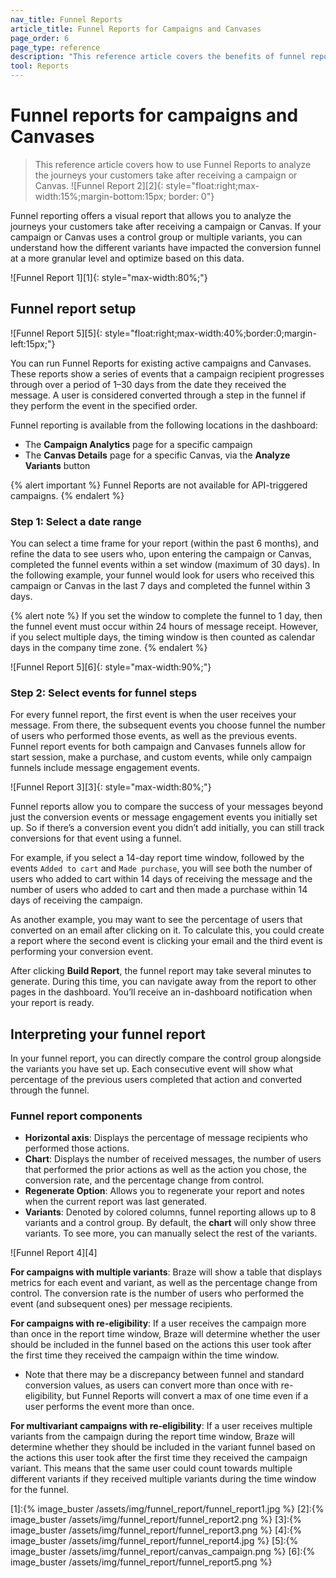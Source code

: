 ```yaml
---
nav_title: Funnel Reports
article_title: Funnel Reports for Campaigns and Canvases
page_order: 6
page_type: reference
description: "This reference article covers the benefits of funnel reports, how to set them up, as well as how to interpret your report."
tool: Reports
---
```


# Funnel reports for campaigns and Canvases

> This reference article covers how to use Funnel Reports to analyze the journeys your customers take after receiving a campaign or Canvas. ![Funnel Report 2][2]{: style="float:right;max-width:15%;margin-bottom:15px; border: 0"}

Funnel reporting offers a visual report that allows you to analyze the journeys your customers take after receiving a campaign or Canvas. If your campaign or Canvas uses a control group or multiple variants, you can understand how the different variants have impacted the conversion funnel at a more granular level and optimize based on this data.

![Funnel Report 1][1]{: style="max-width:80%;"}

## Funnel report setup

![Funnel Report 5][5]{: style="float:right;max-width:40%;border:0;margin-left:15px;"}

You can run Funnel Reports for existing active campaigns and Canvases. These reports show a series of events that a campaign recipient progresses through over a period of 1–30 days from the date they received the message. A user is considered converted through a step in the funnel if they perform the event in the specified order.

Funnel reporting is available from the following locations in the dashboard:

- The **Campaign Analytics** page for a specific campaign
- The **Canvas Details** page for a specific Canvas, via the **Analyze Variants** button 

{% alert important %}
Funnel Reports are not available for API-triggered campaigns.
{% endalert %}

### Step 1: Select a date range

You can select a time frame for your report (within the past 6 months), and refine the data to see users who, upon entering the campaign or Canvas, completed the funnel events within a set window (maximum of 30 days). In the following example, your funnel would look for users who received this campaign or Canvas in the last 7 days and completed the funnel within 3 days.

{% alert note %}
If you set the window to complete the funnel to 1 day, then the funnel event must occur within 24 hours of message receipt. However, if you select multiple days, the timing window is then counted as calendar days in the company time zone.
{% endalert %}

![Funnel Report 5][6]{: style="max-width:90%;"}

### Step 2: Select events for funnel steps

For every funnel report, the first event is when the user receives your message. From there, the subsequent events you choose funnel the number of users who performed those events, as well as the previous events. Funnel report events for both campaign and Canvases funnels allow for start session, make a purchase, and custom events, while only campaign funnels include message engagement events.

![Funnel Report 3][3]{: style="max-width:80%;"}

Funnel reports allow you to compare the success of your messages beyond just the conversion events or message engagement events you initially set up. So if there’s a conversion event you didn’t add initially, you can still track conversions for that event using a funnel.

For example, if you select a 14-day report time window, followed by the events `Added to cart` and `Made purchase`, you will see both the number of users who added to cart within 14 days of receiving the message and the number of users who added to cart and then made a purchase within 14 days of receiving the campaign.

As another example, you may want to see the percentage of users that converted on an email after clicking on it. To calculate this, you could create a report where the second event is clicking your email and the third event is performing your conversion event.

After clicking **Build Report**, the funnel report may take several minutes to generate. During this time, you can navigate away from the report to other pages in the dashboard. You’ll receive an in-dashboard notification when your report is ready.

## Interpreting your funnel report

In your funnel report, you can directly compare the control group alongside the variants you have set up. Each consecutive event will show what percentage of the previous users completed that action and converted through the funnel.

### Funnel report components

- **Horizontal axis**: Displays the percentage of message recipients who performed those actions. 
- **Chart**: Displays the number of received messages, the number of users that performed the prior actions as well as the action you chose, the conversion rate, and the percentage change from control.
- **Regenerate Option**: Allows you to regenerate your report and notes when the current report was last generated. 
- **Variants**: Denoted by colored columns, funnel reporting allows up to 8 variants and a control group. By default, the **chart** will only show three variants. To see more, you can manually select the rest of the variants.

![Funnel Report 4][4]

**For campaigns with multiple variants**: Braze will show a table that displays metrics for each event and variant, as well as the percentage change from control. The conversion rate is the number of users who performed the event (and subsequent ones) per message recipients.

**For campaigns with re-eligibility**: If a user receives the campaign more than once in the report time window, Braze will determine whether the user should be included in the funnel based on the actions this user took after the first time they received the campaign within the time window.
- Note that there may be a discrepancy between funnel and standard conversion values, as users can convert more than once with re-eligibility, but Funnel Reports will convert a max of one time even if a user performs the event more than once. 

**For multivariant campaigns with re-eligibility**: If a user receives multiple variants from the campaign during the report time window, Braze will determine whether they should be included in the variant funnel based on the actions this user took after the first time they received the campaign variant. This means that the same user could count towards multiple different variants if they received multiple variants during the time window for the funnel.

[1]:{% image_buster /assets/img/funnel_report/funnel_report1.jpg %}
[2]:{% image_buster /assets/img/funnel_report/funnel_report2.png %}
[3]:{% image_buster /assets/img/funnel_report/funnel_report3.png %}
[4]:{% image_buster /assets/img/funnel_report/funnel_report4.jpg %}
[5]:{% image_buster /assets/img/funnel_report/canvas_campaign.png %}
[6]:{% image_buster /assets/img/funnel_report/funnel_report5.png %}
